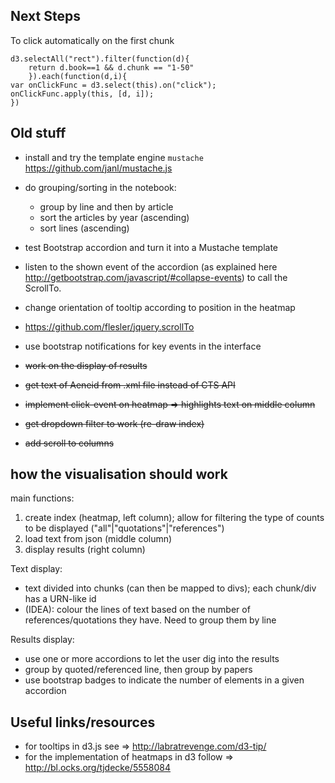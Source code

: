 
## Next Steps

To click automatically on the first chunk

    d3.selectAll("rect").filter(function(d){
        return d.book==1 && d.chunk == "1-50"
        }).each(function(d,i){
    var onClickFunc = d3.select(this).on("click");
    onClickFunc.apply(this, [d, i]);
    })


## Old stuff

* install and try the template engine `mustache` <https://github.com/janl/mustache.js>
* do grouping/sorting in the notebook:
    - group by line and then by article
    - sort the articles by year (ascending)
    - sort lines (ascending)
* test Bootstrap accordion and turn it into a Mustache template 

* listen to the shown event of the accordion (as explained here http://getbootstrap.com/javascript/#collapse-events) to call the ScrollTo. 

* change orientation of tooltip according to position in the heatmap
* https://github.com/flesler/jquery.scrollTo
* use bootstrap notifications for key events in the interface

* ~~work on the display of results~~
* ~~get text of Aeneid from .xml file instead of CTS API~~
* ~~implement click-event on heatmap => highlights text on middle column~~
* ~~get dropdown filter to work (re-draw index)~~
* ~~add scroll to columns~~

## how the visualisation should work

main functions:
1. create index (heatmap, left column); allow for filtering the type of counts to be displayed ("all"|"quotations"|"references")
2. load text from json (middle column)
3. display results (right column)

Text display:

- text divided into chunks (can then be mapped to divs); each chunk/div has a URN-like id 
- (IDEA): colour the lines of text based on the number of references/quotations they have. Need to group them by line   

Results display:

- use one or more accordions to let the user dig into the results
- group by quoted/referenced line, then group by papers
- use bootstrap badges to indicate the number of elements in a given accordion

## Useful links/resources

* for tooltips in d3.js see => http://labratrevenge.com/d3-tip/
* for the implementation of heatmaps in d3 follow => <http://bl.ocks.org/tjdecke/5558084>
